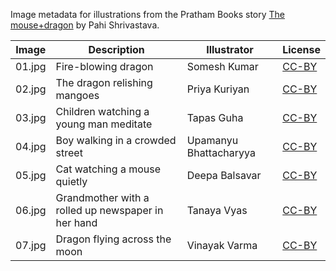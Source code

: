 Image metadata for illustrations from the Pratham Books story [The mouse+dragon](https://storyweaver.org.in/stories/5423-the-mouse-dragon) by Pahi Shrivastava.

Image | Description | Illustrator | License
----- | ----------- | ----------- | -------
01.jpg | Fire-blowing dragon | Somesh Kumar | [CC-BY](https://creativecommons.org/licenses/by/4.0/)
02.jpg | The dragon relishing mangoes | Priya Kuriyan | [CC-BY](https://creativecommons.org/licenses/by/4.0/)
03.jpg | Children watching a young man meditate | Tapas Guha | [CC-BY](https://creativecommons.org/licenses/by/4.0/)
04.jpg | Boy walking in a crowded street | Upamanyu Bhattacharyya | [CC-BY](https://creativecommons.org/licenses/by/4.0/)
05.jpg | Cat watching a mouse quietly | Deepa Balsavar | [CC-BY](https://creativecommons.org/licenses/by/4.0/)
06.jpg | Grandmother with a rolled up newspaper in her hand | Tanaya Vyas | [CC-BY](https://creativecommons.org/licenses/by/4.0/)
07.jpg | Dragon flying across the moon | Vinayak Varma | [CC-BY](https://creativecommons.org/licenses/by/4.0/)
